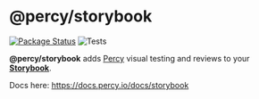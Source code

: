 # @percy/storybook
[![Package Status](https://img.shields.io/npm/v/@percy/storybook.svg)](https://www.npmjs.com/package/@percy/storybook) ![Tests](https://github.com/percy/percy-storybook/workflows/Tests/badge.svg)

**@percy/storybook** adds [Percy](https://percy.io) visual testing and reviews to your [**Storybook**](https://storybooks.js.org/).

Docs here: https://docs.percy.io/docs/storybook
